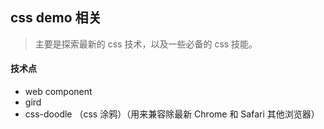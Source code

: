 ## css demo 相关

> 主要是探索最新的 css 技术，以及一些必备的 css 技能。

#### 技术点

- web component
- gird
- css-doodle （css 涂鸦）<polyfilling>（用来兼容除最新 Chrome 和 Safari 其他浏览器）
